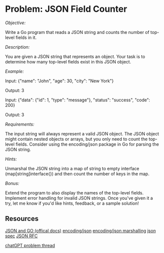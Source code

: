 # Problem: JSON Field Counter

*Objective:*

Write a Go program that reads a JSON string and counts the number of top-level fields in it.

*Description:*

You are given a JSON string that represents an object. Your task is to determine how many top-level fields exist in this JSON object.

*Example:*

Input: {"name": "John", "age": 30, "city": "New York"}

Output: 3

Input: {"data": {"id": 1, "type": "message"}, "status": "success", "code": 200}

Output: 3

*Requirements:*

The input string will always represent a valid JSON object.
The JSON object might contain nested objects or arrays, but you only need to count the top-level fields.
Consider using the encoding/json package in Go for parsing the JSON string.

*Hints:*

Unmarshal the JSON string into a map of string to empty interface (map[string]interface{}) and then count the number of keys in the map.

*Bonus:*

Extend the program to also display the names of the top-level fields.
Implement error handling for invalid JSON strings.
Once you've given it a try, let me know if you'd like hints, feedback, or a sample solution!

## Resources

[JSON and GO (offical docs)](https://go.dev/blog/json)
[encoding/json](https://pkg.go.dev/encoding/json)
[encoding/json marshalling](https://pkg.go.dev/encoding/json#Marshaler)
[json spec](https://www.json.org/json-en.html)
[JSON RFC](https://www.rfc-editor.org/rfc/rfc7159.html)

[chatGPT problem thread](https://chat.openai.com/c/ae852a73-233d-41d6-bc2b-5c32fea1222c)

